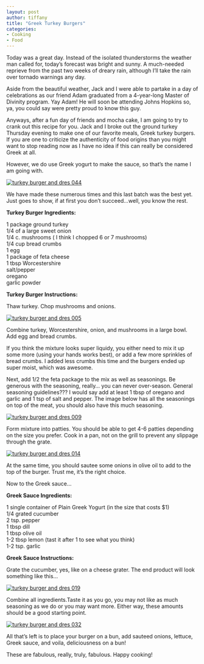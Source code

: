 ```yaml
---
layout: post
author: tiffany
title: "Greek Turkey Burgers"
categories: 
- Cooking
- Food
---
```


Today was a great day. Instead of the isolated thunderstorms the weather man called for, today’s forecast was bright and sunny. A much-needed reprieve from the past two weeks of dreary rain, although I’ll take the rain over tornado warnings any day.

Aside from the beautiful weather, Jack and I were able to partake in a day of celebrations as our friend Adam graduated from a 4-year-long Master of Divinity program. Yay Adam! He will soon be attending Johns Hopkins so, ya, you could say were pretty proud to know this guy.

Anyways, after a fun day of friends and mocha cake, I am going to try to crank out this recipe for you. Jack and I broke out the ground turkey Thursday evening to make one of our favorite meals, Greek turkey burgers. If you are one to criticize the authenticity of food origins than you might want to stop reading now as I have no idea if this can really be considered Greek at all.

However, we do use Greek yogurt to make the sauce, so that’s the name I am going with.

[![](jekyll_uploads/2011/05/turkey-burger-and-dres-044-575x431.jpg "turkey burger and dres 044")](http://www.sweetpeonies.com/2011/05/greek-turkey-burgers/turkey-burger-and-dres-044/)

We have made these numerous times and this last batch was the best yet.  Just goes to show, if at first you don’t succeed…well, you know the rest.

**Turkey Burger Ingredients:**

1 package ground turkey  
1/4 of a large sweet onion  
1/4 c. mushrooms ( I think I chopped 6 or 7 mushrooms)  
1/4 cup bread crumbs  
1 egg  
1 package of feta cheese  
1 tbsp Worcestershire  
salt/pepper  
oregano  
garlic powder

**Turkey Burger Instructions:**

Thaw turkey. Chop mushrooms and onions.

[![](jekyll_uploads/2011/05/turkey-burger-and-dres-005-575x431.jpg "turkey burger and dres 005")](http://www.sweetpeonies.com/2011/05/greek-turkey-burgers/turkey-burger-and-dres-005/)

Combine turkey, Worcestershire, onion, and mushrooms in a large bowl. Add egg and bread crumbs.

If you think the mixture looks super liquidy, you either need to mix it up some more (using your hands works best), or add a few more sprinkles of bread crumbs. I added less crumbs this time and the burgers ended up super moist, which was awesome.

Next, add 1/2 the feta package to the mix as well as seasonings. Be generous with the seasoning, really… you can never over-season. General seasoning guidelines??? I would say add at least 1 tbsp of oregano and garlic and 1 tsp of salt and pepper. The image below has all the seasonings on top of the meat, you should also have this much seasoning.

[![](jekyll_uploads/2011/05/turkey-burger-and-dres-009-575x431.jpg "turkey burger and dres 009")](http://www.sweetpeonies.com/2011/05/greek-turkey-burgers/turkey-burger-and-dres-009/)

Form mixture into patties. You should be able to get 4-6 patties depending on the size you prefer. Cook in a pan, not on the grill to prevent any slippage through the grate.

[![](jekyll_uploads/2011/05/turkey-burger-and-dres-014-575x431.jpg "turkey burger and dres 014")](http://www.sweetpeonies.com/2011/05/greek-turkey-burgers/turkey-burger-and-dres-014/)

At the same time, you should sautee some onions in olive oil to add to the top of the burger. Trust me, it’s the right choice.

Now to the Greek sauce…

**Greek Sauce Ingredients:**

1 single container of Plain Greek Yogurt (in the size that costs $1)  
1/4 grated cucumber  
2 tsp. pepper  
1 tbsp dill  
1 tbsp olive oil  
1-2 tbsp lemon (tast it after 1 to see what you think)  
1-2 tsp. garlic

**Greek Sauce Instructions:**

Grate the cucumber, yes, like on a cheese grater. The end product will look something like this…

[![](jekyll_uploads/2011/05/turkey-burger-and-dres-019-575x431.jpg "turkey burger and dres 019")](http://www.sweetpeonies.com/2011/05/greek-turkey-burgers/turkey-burger-and-dres-019/)

Combine all ingredients.Taste it as you go, you may not like as much seasoning as we do or you may want more. Either way, these amounts should be a good starting point.

[](http://www.sweetpeonies.com/2011/05/greek-turkey-burgers/turkey-burger-and-dres-021/)[![](jekyll_uploads/2011/05/turkey-burger-and-dres-032-575x431.jpg "turkey burger and dres 032")](http://www.sweetpeonies.com/2011/05/greek-turkey-burgers/turkey-burger-and-dres-032/)

All that’s left is to place your burger on a bun, add sauteed onions, lettuce, Greek sauce, and voila, deliciousness on a bun!

These are fabulous, really, truly, fabulous. Happy cooking!